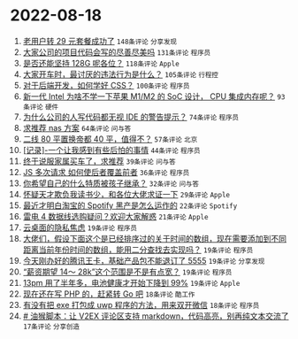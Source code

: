 # 2022-08-18

1. [老用户转 29 元套餐成功了](https://www.v2ex.com/t/873772) `148条评论` `分享发现`
1. [大家公司的项目代码会写的尽善尽美吗](https://www.v2ex.com/t/873709) `131条评论` `程序员`
1. [是否还能坚持 128G 呢各位？](https://www.v2ex.com/t/873671) `118条评论` `Apple`
1. [大家开车时，最讨厌的违法行为是什么？](https://www.v2ex.com/t/873660) `105条评论` `行程控`
1. [对于后端开发，如何学好 CSS？](https://www.v2ex.com/t/873641) `100条评论` `程序员`
1. [新一代 Intel 为啥不学一下苹果 M1/M2 的 SoC 设计， CPU 集成内存呢？](https://www.v2ex.com/t/873674) `93条评论` `硬件`
1. [为什么公司的人写代码都无视 IDE 的警告提示？](https://www.v2ex.com/t/873803) `74条评论` `程序员`
1. [求推荐 nas 方案](https://www.v2ex.com/t/873623) `64条评论` `问与答`
1. [二线 80 平置换帝都 40 平，值得不？](https://www.v2ex.com/t/873667) `57条评论` `北京`
1. [[记录]-一个让我感到有些后怕的事情](https://www.v2ex.com/t/873654) `44条评论` `程序员`
1. [终于说服家属买车了，求推荐](https://www.v2ex.com/t/873791) `39条评论` `问与答`
1. [JS 多次请求 如何使后者覆盖前者](https://www.v2ex.com/t/873784) `36条评论` `程序员`
1. [你希望自己的什么特质被孩子继承？](https://www.v2ex.com/t/873789) `32条评论` `问与答`
1. [怀疑天才欺负我读书少，和各位大佬求证一下](https://www.v2ex.com/t/873723) `29条评论` `Apple`
1. [最近才明白淘宝的 Spotify 黑产是怎么运作的](https://www.v2ex.com/t/873751) `22条评论` `Spotify`
1. [雷电 4 数据线选购疑问？欢迎大家解惑](https://www.v2ex.com/t/873831) `21条评论` `Apple`
1. [云桌面的隐私焦虑](https://www.v2ex.com/t/873861) `19条评论` `程序员`
1. [大佬们，假设下面这个是已经排序过的关于时间的数组，现在需要添加到不同距离当前年份时间的数组，能用二分查找去实现吗？](https://www.v2ex.com/t/873853) `19条评论` `程序员`
1. [今天刚办好的腾讯王卡，基础产品包不能退订了 5555](https://www.v2ex.com/t/873829) `19条评论` `分享发现`
1. [“薪资期望 14～ 28k”这个范围是不是有点宽？](https://www.v2ex.com/t/873699) `19条评论` `程序员`
1. [13pm 用了半年多，电池健康才开始下降到 99%](https://www.v2ex.com/t/873680) `19条评论` `Apple`
1. [现在还在写 PHP 的，赶紧转 Go 吧](https://www.v2ex.com/t/873718) `18条评论` `酷工作`
1. [有没有把 exe 打包成 uwp 程序的方法，用来双开微信](https://www.v2ex.com/t/873651) `18条评论` `程序员`
1. [# 油猴脚本：让 V2EX 评论区支持 markdown，代码高亮，别再纯文本交流了](https://www.v2ex.com/t/873825) `17条评论` `分享创造`
